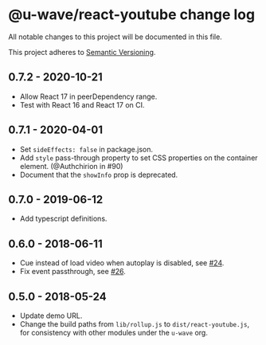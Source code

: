 # @u-wave/react-youtube change log

All notable changes to this project will be documented in this file.

This project adheres to [Semantic Versioning](http://semver.org/).

## 0.7.2 - 2020-10-21
 * Allow React 17 in peerDependency range.
 * Test with React 16 and React 17 on CI.

## 0.7.1 - 2020-04-01
 * Set `sideEffects: false` in package.json.
 * Add `style` pass-through property to set CSS properties on the container element. (@Authchirion in #90)
 * Document that the `showInfo` prop is deprecated.

## 0.7.0 - 2019-06-12
 * Add typescript definitions.

## 0.6.0 - 2018-06-11
 * Cue instead of load video when autoplay is disabled, see [#24](https://github.com/u-wave/react-youtube/issues/24).
 * Fix event passthrough, see [#26](https://github.com/u-wave/react-youtube/issues/26).

## 0.5.0 - 2018-05-24
* Update demo URL.
* Change the build paths from `lib/rollup.js` to `dist/react-youtube.js`, for consistency with other modules under the `u-wave` org.
